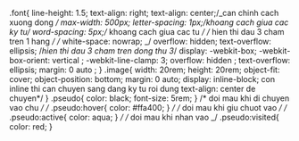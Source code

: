 .font{
line-height: 1.5;
text-align: right;
text-align: center;/_can chinh cach xuong dong _/
max-width: 500px;
letter-spacing: 1px;/_khoang cach giua cac ky tu_/
word-spacing: 5px;/_ khoang cach giua cac tu _/
/_ hien thi dau 3 cham tren 1 hang _/
/_ white-space: nowrap; _/
overflow: hidden;
text-overflow: ellipsis;
/_hien thi dau 3 cham tren dong thu 3_/
display: -webkit-box;
-webkit-box-orient: vertical ;
-webkit-line-clamp: 3;
overflow: hidden ;
text-overflow: ellipsis;
margin: 0 auto ;
}
.image{
width: 20rem;
height: 20rem;
object-fit: cover;
object-position: bottom;
margin: 0 auto;
display: inline-block;
con inline thi can chuyen sang dang ky tu roi dung text-align: center de chuyen*/
}
.pseudo{
color: black;
font-size: 5rem;
}
/* doi mau khi di chuyen vao chu _/
/_ .pseudo:hover{
color: #ffa400;
} _/
/_ doi mau khi giu chuot vao _/
/_ .pseudo:active{
color: aqua;
} _/
/_ doi mau khi nhan vao \_/
.pseudo:visited{
color: red;
}
